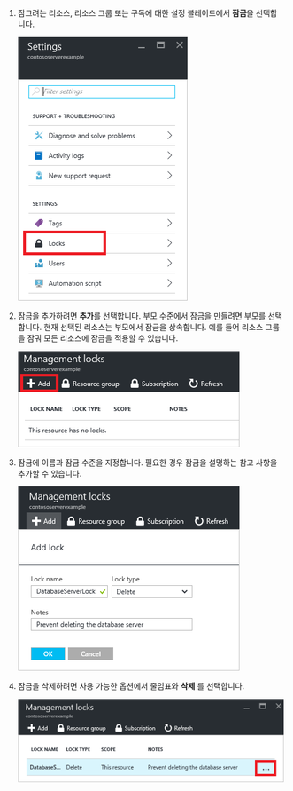 1. 잠그려는 리소스, 리소스 그룹 또는 구독에 대한 설정 블레이드에서 **잠금**을 선택합니다.
   
      ![잠금 선택](./media/resource-manager-lock-resources/select-lock.png)
2. 잠금을 추가하려면 **추가**를 선택합니다. 부모 수준에서 잠금을 만들려면 부모를 선택합니다. 현재 선택된 리소스는 부모에서 잠금을 상속합니다. 예를 들어 리소스 그룹을 잠궈 모든 리소스에 잠금을 적용할 수 있습니다.
   
      ![잠금 추가](./media/resource-manager-lock-resources/add-lock.png) 
3. 잠금에 이름과 잠금 수준을 지정합니다. 필요한 경우 잠금을 설명하는 참고 사항을 추가할 수 있습니다.
   
      ![잠금 설정](./media/resource-manager-lock-resources/set-lock.png) 
4. 잠금을 삭제하려면 사용 가능한 옵션에서 줄임표와 **삭제** 를 선택합니다.
   
      ![잠금 삭제](./media/resource-manager-lock-resources/delete-lock.png) 



<!--HONumber=Nov16_HO3-->


